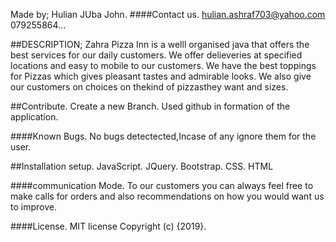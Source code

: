 Made by;
Hulian JUba John.
####Contact us.
hulian.ashraf703@yahoo.com
079255864...

##DESCRIPTION;
Zahra Pizza Inn is a welll organised java that offers the best services for our daily customers. We offer delieveries at specified locations and easy to mobile to our customers. We have the best toppings for Pizzas which gives pleasant tastes and admirable looks. We also give our customers on choices on thekind of pizzasthey want and sizes.

##Contribute.
Create a new Branch.
Used github in formation of the application.

####Known Bugs.
No bugs detectected,Incase of any ignore them for the user.

##Installation setup.
JavaScript.
JQuery.
Bootstrap.
CSS.
HTML

####communication Mode.
To our customers you can always feel free to make calls for orders and also recommendations on how you would want us to improve.

####License.
MIT license
Copyright (c) {2019}.

